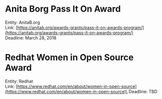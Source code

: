 
# Anita Borg Pass It On Award

Entity: AnitaB.org \
Link: [https://anitab.org/awards-grants/pass-it-on-awards-program/](https://anitab.org/awards-grants/pass-it-on-awards-program/) \
Deadline: March 28, 2018 

# Redhat Women in Open Source Award
Entity: Redhat\
Link: [https://www.redhat.com/en/about/women-in-open-source](https://www.redhat.com/en/about/women-in-open-source)\
Deadline: TBD
